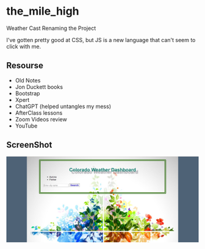 # the_mile_high
Weather Cast Renaming the Project

I've gotten pretty good at CSS, but JS is a new language that can't seem to click with me.


## Resourse
- Old Notes
- Jon Duckett books
- Bootstrap
- Xpert
- ChatGPT (helped untangles my mess)
- AfterClass lessons
- Zoom Videos review
- YouTube 


## ScreenShot
![alt text](image.png)